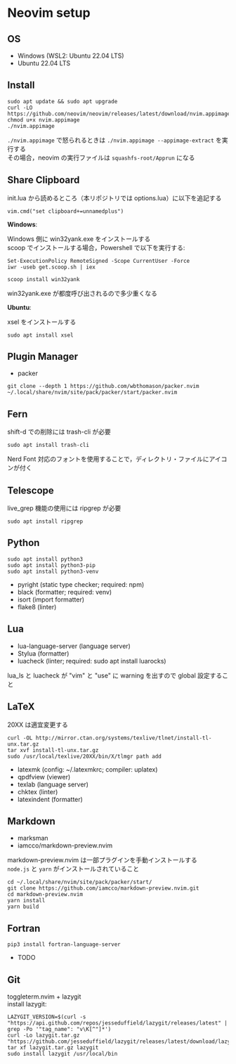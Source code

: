 # Neovim setup

## OS

- Windows (WSL2: Ubuntu 22.04 LTS)  
- Ubuntu 22.04 LTS  

## Install

```
sudo apt update && sudo apt upgrade  
curl -LO https://github.com/neovim/neovim/releases/latest/download/nvim.appimage  
chmod u+x nvim.appimage
./nvim.appimage
```
`./nvim.appimage` で怒られるときは `./nvim.appimage --appimage-extract` を実行する    
その場合，neovim の実行ファイルは `squashfs-root/Apprun` になる  

## Share Clipboard

init.lua から読めるところ（本リポジトリでは options.lua）に以下を追記する
```
vim.cmd("set clipboard+=unnamedplus")
```

**Windows**:

Windows 側に win32yank.exe をインストールする  
scoop でインストールする場合，Powershell で以下を実行する:   
```
Set-ExecutionPolicy RemoteSigned -Scope CurrentUser -Force
iwr -useb get.scoop.sh | iex

scoop install win32yank
```

win32yank.exe が都度呼び出されるので多少重くなる  

**Ubuntu**:

xsel をインストールする
```
sudo apt install xsel
```

## Plugin Manager

- packer
```
git clone --depth 1 https://github.com/wbthomason/packer.nvim ~/.local/share/nvim/site/pack/packer/start/packer.nvim  
```

## Fern  

shift-d での削除には trash-cli が必要
```
sudo apt install trash-cli
```

Nerd Font 対応のフォントを使用することで，ディレクトリ・ファイルにアイコンが付く

## Telescope

live_grep 機能の使用には ripgrep が必要
```
sudo apt install ripgrep
```
  
## Python  

```
sudo apt install python3  
sudo apt install python3-pip  
sudo apt install python3-venv  
```
- pyright (static type checker; required: npm)
- black (formatter; required: venv)
- isort (import formatter)
- flake8 (linter)

## Lua

- lua-language-server (language server)
- Stylua (formatter)
- luacheck (linter; required: sudo apt install luarocks)

lua_ls と luacheck が "vim" と "use" に warning を出すので global 設定すること

## LaTeX  

20XX は適宜変更する
```
curl -OL http://mirror.ctan.org/systems/texlive/tlnet/install-tl-unx.tar.gz  
tar xvf install-tl-unx.tar.gz
sudo /usr/local/texlive/20XX/bin/X/tlmgr path add
```
- latexmk (config: ~/.latexmkrc; compiler: uplatex)
- qpdfview (viewer)
- texlab (language server)
- chktex (linter)
- latexindent (formatter)
  
## Markdown  
- marksman
- iamcco/markdown-preview.nvim  

markdown-preview.nvim は一部プラグインを手動インストールする  
`node.js` と `yarn` がインストールされていること
```
cd ~/.local/share/nvim/site/pack/packer/start/
git clone https://github.com/iamcco/markdown-preview.nvim.git
cd markdown-preview.nvim
yarn install
yarn build
```

## Fortran
```
pip3 install fortran-language-server  
```
- TODO

## Git

toggleterm.nvim + lazygit  
install lazygit:
```
LAZYGIT_VERSION=$(curl -s "https://api.github.com/repos/jesseduffield/lazygit/releases/latest" | grep -Po '"tag_name": "v\K[^"]*')
curl -Lo lazygit.tar.gz "https://github.com/jesseduffield/lazygit/releases/latest/download/lazygit_${LAZYGIT_VERSION}_Linux_x86_64.tar.gz"
tar xf lazygit.tar.gz lazygit
sudo install lazygit /usr/local/bin
```
